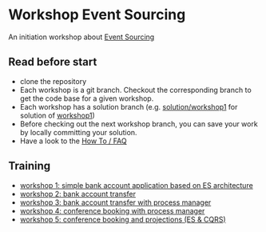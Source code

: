# Workshop Event Sourcing

An initiation workshop about [Event Sourcing](https://martinfowler.com/eaaDev/EventSourcing.html)

## Read before start
* clone the repository
* Each workshop is a git branch. Checkout the corresponding branch to get the code base for a given workshop.
* Each workshop has a solution branch (e.g. [solution/workshop1](../solution/workshop1) for solution of [workshop1](../workshop1))
* Before checking out the next workshop branch, you can save your work by locally committing your solution.
* Have a look to the [How To / FAQ](HOWTO.md)

## Training
* [workshop 1: simple bank account application based on ES architecture](../workshop1/workshop1-bank_account.md) 
* [workshop 2: bank account transfer](../workshop2/workshop2-bank_account_transfer.md) 
* [workshop 3: bank account transfer with process manager](../workshop3/workshop3-bank_account_transfder_with_process_manager.md) 
* [workshop 4: conference booking with process manager](../workshop4/workshop4-conference_booking.md) 
* [workshop 5: conference booking and projections (ES & CQRS)](../workshop5/workshop5-projections.md) 


